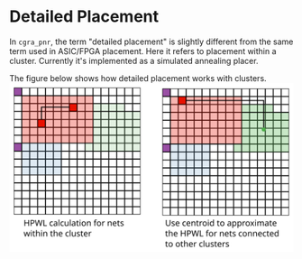 # Detailed Placement
In `cgra_pnr`, the term "detailed placement" is slightly different from the
same term used in ASIC/FPGA placement. Here it refers to placement within a
cluster. Currently it's implemented as a simulated annealing placer.

The figure below shows how detailed placement works with clusters.
![Detailed placer](img/detailed.svg)
